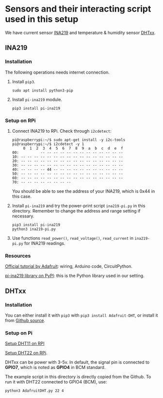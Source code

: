 # Sensors and their interacting script used in this setup

We have current sensor [INA219](#INA219) and temperature & humidity sensor [DHTxx](#DHTxx).

## INA219

### Installation

The following operations needs internet connection.

1. Install `pip3`.

   ```shell
   sudo apt install python3-pip
   ```

2. Install `pi-ina219` module.

   ```
   pip3 install pi-ina219
   ```

### Setup on RPi

1. Connect INA219 to RPi. Check through `i2cdetect`:

   ```shell
   pi@raspberrypi:~/$ sudo apt-get install -y i2c-tools
   pi@raspberrypi:~/$ i2cdetect -y 1
        0  1  2  3  4  5  6  7  8  9  a  b  c  d  e  f
   00:          -- -- -- -- -- -- -- -- -- -- -- -- --
   10: -- -- -- -- -- -- -- -- -- -- -- -- -- -- -- --
   20: -- -- -- -- -- -- -- -- -- -- -- -- -- -- -- --
   30: -- -- -- -- -- -- -- -- -- -- -- -- -- -- -- --
   40: -- -- -- -- 44 -- -- -- -- -- -- -- -- -- -- --
   50: -- -- -- -- -- -- -- -- -- -- -- -- -- -- -- --
   60: -- -- -- -- -- -- -- -- -- -- -- -- -- -- -- --
   70: -- -- -- -- -- -- -- --
   ```

   You should be able to see the address of your INA219, which is 0x44 in this case.

2. Install `pi-ina219` and try the power-print script `ina219-pi.py` in this directory. Remember to change the address and range setting if necessary.

   ```shell
   pip3 install pi-ina219
   python3 ina219-pi.py
   ```

3. Use functions `read_power()`, `read_voltage()`, `read_current` in `ina219-pi.py` for INA219 readings.

### Resources

[Official tutorial by Adafruit](https://learn.adafruit.com/adafruit-ina219-current-sensor-breakout/overview): wiring, Arduino code, CircuitPython.

[pi-ina219 library on PyPI](https://pypi.org/project/pi-ina219/): this is the Python library used in our setting.

## DHTxx

### Installation

You can either install it with `pip3` with `pip3 install Adafruit-DHT`, or install it from [Github source](https://github.com/adafruit/Adafruit_Python_DHT).

### Setup on Pi

[Setup DHT11 on RPI](http://www.circuitbasics.com/how-to-set-up-the-dht11-humidity-sensor-on-the-raspberry-pi/)

[Setup DHT22 on RPi](https://pimylifeup.com/raspberry-pi-humidity-sensor-dht22/).

DHTxx can be power with 3-5v. In default, the signal pin is connected to **GPIO7**, which is noted as **GPIO4** in BCM standard.

The example script in this directory is directly copied from the Github. To run it with DHT22 connected to GPIO4 (BCM), use:

```shell
python3 AdafruitDHT.py 22 4
```